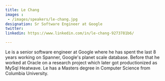 ```yaml
---
title: Le Chang
images : 
 - /images/speakers/le-chang.jpg
designation: Sr Software Engineer at Google
twitter: 
linkedin: https://www.linkedin.com/in/le-chang-9273781b6/

---
```


Le is a senior software engineer at Google where he has spent the last 8 years working on Spanner, Google's planet scale database. Before that he worked at Oracle on a research project which later got productionized as MySql Heatwave. Le has a Masters degree in Computer Science from Columbia University.